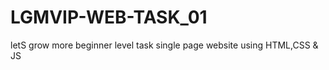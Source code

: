 # LGMVIP-WEB-TASK_01
letS grow more beginner level task single page website using HTML,CSS &amp; JS
